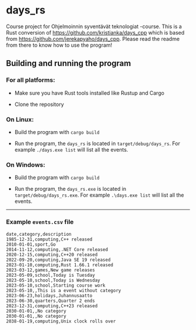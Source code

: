 # days_rs

Course project for Ohjelmoinnin syventävät teknologiat -course. This is a Rust conversion of https://github.com/kristianka/days_cpp which is based from https://github.com/jerekapyaho/days_cpp.
Please read the readme from there to know how to use the program!

## Building and running the program 

### For all platforms:

- Make sure you have Rust tools installed like Rustup and Cargo

- Clone the repository

### On Linux:

- Build the program with ```cargo build```

- Run the program, the ```days_rs``` is located in ```target/debug/days_rs```. For example ```./days.exe list```  will list all the events.

### On Windows:

- Build the program with ```cargo build```

- Run the program, the ```days_rs.exe``` is located in ```target/debug/days_rs.exe```. For example ```.\days.exe list```  will list all the events.

---

### Example ```events.csv``` file

```
date,category,description
1985-12-31,computing,C++ released
2010-01-01,sport,Go
2014-11-12,computing,.NET Core released
2020-12-15,computing,C++20 released
2022-09-20,computing,Java SE 19 released
2023-01-10,computing,Rust 1.66.1 released
2023-03-12,games,New game releases
2023-05-09,school,Today is Tuesday
2023-05-10,school,Today is Wednesday
2023-05-10,school,Starting course work
2023-05-10,,This is a event without category
2023-06-23,holidays,Juhannusaatto
2023-06-30,quarters,Quarter 2 ends
2023-12-31,computing,C++23 released
2030-01-01,,No category
2030-01-01,,No category
2038-01-19,computing,Unix clock rolls over
```
